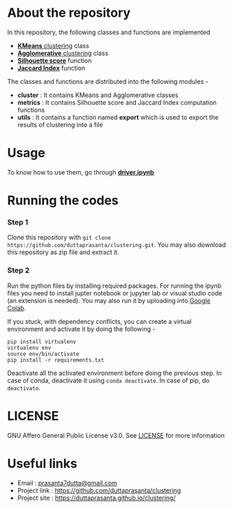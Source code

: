 # About the repository
In this repository, the following classes and functions are implemented
- [**KMeans** clustering](https://en.wikipedia.org/wiki/K-means_clustering) class
- [**Agglomerative** clustering](https://en.wikipedia.org/wiki/Hierarchical_clustering) class
- [**Silhouette score**](https://en.wikipedia.org/wiki/Silhouette_(clustering)) function
- [**Jaccard Index**](https://en.wikipedia.org/wiki/Jaccard_index) function

The classes and functions are distributed into the following modules -
- **cluster** : It contains KMeans and Agglomerative classes
- **metrics** : It contains Silhouette score and Jaccard Index computation functions 
- **utils** : It contains a function named **export** which is used to export the results of clustering into a file

# Usage
To know how to use them, go through [**driver.ipynb**](https://github.com/duttaprasanta/clustering/blob/main/driver.ipynb)

# Running the codes
### Step 1
Clone this repository with `git clone https://github.com/duttaprasanta/clustering.git`. You may also download this repository as zip file and extract it.

### Step 2
Run the python files by installing required packages. For running the ipynb files you need to install jupter notebook or jupyter lab or visual studio code (an extension is needed). You may also run it by uploading into [Google Colab](https://colab.research.google.com/).  

If you stuck, with dependency conflicts, you can create a virtual environment and activate it by doing the following -
```
pip install virtualenv
virtualenv env
source env/bin/activate
pip install -r requirements.txt
```
Deactivate all the activated environment before doing the previous step. In case of conda, deactivate it using `conda deactivate`. In case of pip, do `deactivate`.

# LICENSE
GNU Affero General Public License v3.0. See [LICENSE](https://github.com/duttaprasanta/clustering/blob/main/LICENSE) for more information

# Useful links
- Email : prasanta7dutta@gmail.com
- Project link : https://github.com/duttaprasanta/clustering
- Project site : https://duttaprasanta.github.io/clustering/
